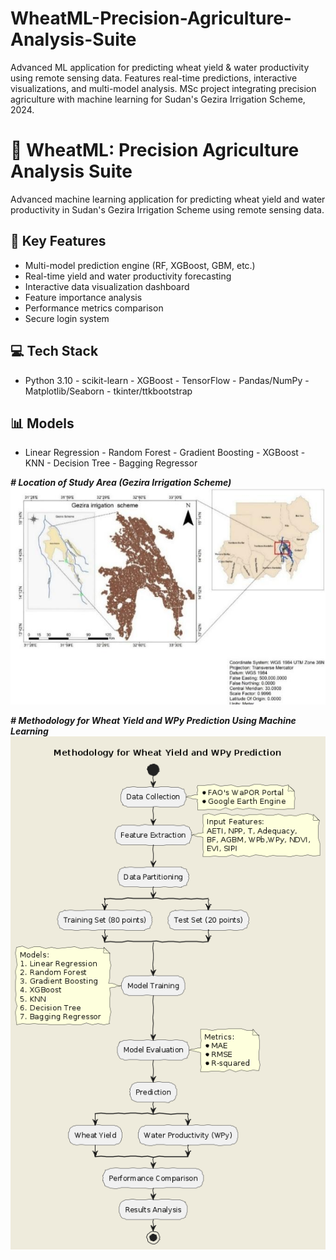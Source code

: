 # WheatML-Precision-Agriculture-Analysis-Suite
Advanced ML application for predicting wheat yield &amp; water productivity using remote sensing data. Features real-time predictions, interactive visualizations, and multi-model analysis. MSc project integrating precision agriculture with machine learning for Sudan's Gezira Irrigation Scheme, 2024.

# 🌾 WheatML: Precision Agriculture Analysis Suite

Advanced machine learning application for predicting wheat yield and water productivity in Sudan's Gezira Irrigation Scheme using remote sensing data.

## 🎯 Key Features
- Multi-model prediction engine (RF, XGBoost, GBM, etc.)
- Real-time yield and water productivity forecasting
- Interactive data visualization dashboard
- Feature importance analysis
- Performance metrics comparison
- Secure login system

## 💻 Tech Stack
- Python 3.10 - scikit-learn - XGBoost - TensorFlow - Pandas/NumPy - Matplotlib/Seaborn - tkinter/ttkbootstrap

## 📊 Models
- Linear Regression - Random Forest - Gradient Boosting - XGBoost - KNN - Decision Tree - Bagging Regressor

_**# Location of Study Area (Gezira Irrigation Scheme)**_
![alt text](image-1.png)

_**# Methodology for Wheat Yield and WPy Prediction Using Machine Learning**_
![alt text](image-2.png)